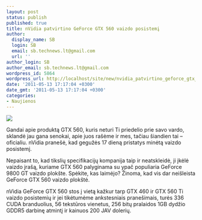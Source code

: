 ```yaml
---
layout: post
status: publish
published: true
title: nVidia patvirtino GeForce GTX 560 vaizdo posistemį
author:
  display_name: SB
  login: SB
  email: sb.technews.lt@gmail.com
  url: ''
author_login: SB
author_email: sb.technews.lt@gmail.com
wordpress_id: 5864
wordpress_url: http://localhost/site/new/nvidia_patvirtino_geforce_gtx_560_vaizdo_posistemi/
date: '2011-05-13 17:17:04 +0300'
date_gmt: '2011-05-13 17:17:04 +0300'
categories:
- Naujienos
---
```

<div class="imgright"><img src="http://technews.lt/upload/GeForceGTX560Ti.jpg"  /></div>
<p>Gandai apie produktą GTX 560, kuris neturi Ti priedelio prie savo vardo, sklandė jau gana senokai, apie juos rašėme ir mes, tačiau šiandien tai – oficialiu. nVidia pranešė, kad gegužės 17 dieną pristatys minėtą vaizdo posistemį.</p>
<p>Nepaisant to, kad tikslių specifikacijų kompanija taip ir neatskleidė, ji įkėlė vaizdo įrašą, kuriame GTX 560 palyginama su ypač populiaria GeForce 9800 GT vaizdo plokšte. Spėkite, kas laimėjo? Žinoma, kad vis dar neišleista GeForce GTX 560 vaizdo plokštė.</p>
<p>nVidia GeForce GTX 560 stos į vietą kažkur tarp GTX 460 ir GTX 560 Ti vaizdo posistemių ir jei tikėtumėme ankstesniais pranešimais, turės 336 CUDA branduolius, 56 tekstūros vienetus, 256 bitų pralaidos 1GB dydžio GDDR5 darbinę atmintį ir kainuos 200 JAV dolerių.<br /></p>
